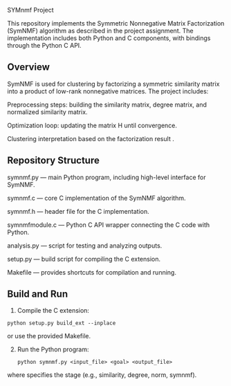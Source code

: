  SYMnmf Project

This repository implements the Symmetric Nonnegative Matrix Factorization (SymNMF) algorithm as described in the project assignment. The implementation includes both Python and C components, with bindings through the Python C API.

## Overview

SymNMF is used for clustering by factorizing a symmetric similarity matrix into a product of low-rank nonnegative matrices. The project includes:

Preprocessing steps: building the similarity matrix, degree matrix, and normalized similarity matrix.

Optimization loop: updating the matrix H until convergence.

Clustering interpretation based on the factorization result .

## Repository Structure

symnmf.py — main Python program, including high-level interface for SymNMF.

symnmf.c — core C implementation of the SymNMF algorithm.

symnmf.h — header file for the C implementation.

symnmfmodule.c — Python C API wrapper connecting the C code with Python.

analysis.py — script for testing and analyzing outputs.

setup.py — build script for compiling the C extension.

Makefile — provides shortcuts for compilation and running.

## Build and Run

1. Compile the C extension:
  ```
  python setup.py build_ext --inplace 
  ```
or use the provided Makefile.

2. Run the Python program:
   ```
   python symnmf.py <input_file> <goal> <output_file>

   ```
  where <goal> specifies the stage (e.g., similarity, degree, norm, symnmf).


